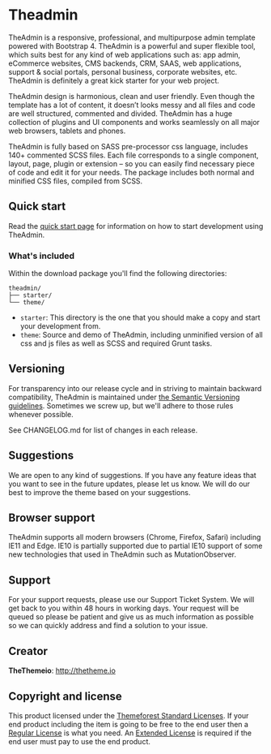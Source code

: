 # Theadmin

TheAdmin is a responsive, professional, and multipurpose admin template powered with Bootstrap 4. TheAdmin is a powerful and super flexible tool, which suits best for any kind of web applications such as: app admin, eCommerce websites, CMS backends, CRM, SAAS, web applications, support & social portals, personal business, corporate websites, etc. TheAdmin is definitely a great kick starter for your web project.

TheAdmin design is harmonious, clean and user friendly. Even though the template has a lot of content, it doesn’t looks messy and all files and code are well structured, commented and divided. TheAdmin has a huge collection of plugins and UI components and works seamlessly on all major web browsers, tablets and phones.

TheAdmin is fully based on SASS pre-processor css language, includes 140+ commented SCSS files. Each file corresponds to a single component, layout, page, plugin or extension – so you can easily find necessary piece of code and edit it for your needs. The package includes both normal and minified CSS files, compiled from SCSS.

## Quick start

Read the [quick start page](http://thetheme.io/theadmin/help/article-quick-start.html) for information on how to start development using TheAdmin.

### What's included

Within the download package you'll find the following directories:

```
theadmin/
├── starter/
└── theme/
```

- `starter`: This directory is the one that you should make a copy and start your development from.
- `theme`: Source and demo of TheAdmin, including unminified version of all css and js files as well as SCSS and required Grunt tasks.

## Versioning

For transparency into our release cycle and in striving to maintain backward compatibility, TheAdmin is maintained under [the Semantic Versioning guidelines](http://semver.org/). Sometimes we screw up, but we'll adhere to those rules whenever possible.

See CHANGELOG.md for list of changes in each release.

## Suggestions

We are open to any kind of suggestions. If you have any feature ideas that you want to see in the future updates, please let us know. We will do our best to improve the theme based on your suggestions.

## Browser support

TheAdmin supports all modern browsers (Chrome, Firefox, Safari) including IE11 and Edge.
IE10 is partially supported due to partial IE10 support of some new technologies that used in TheAdmin such as MutationObserver.

## Support

For your support requests, please use our Support Ticket System. We will get back to you within 48 hours in working days. Your request will be queued so please be patient and give us as much information as possible so we can quickly address and find a solution to your issue.

## Creator

**TheThemeio**: <http://thetheme.io>

## Copyright and license

This product licensed under the [Themeforest Standard Licenses](https://themeforest.net/licenses/standard). If your end product including the item is going to be free to the end user then a [Regular License](https://themeforest.net/licenses/terms/regular) is what you need. An [Extended License](https://themeforest.net/licenses/terms/extended) is required if the end user must pay to use the end product.
